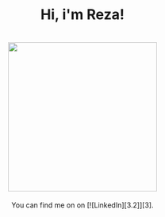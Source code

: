 <h1 align= "center"><b>Hi, i'm Reza! </b></h1>

<h1 align= "center"><img src="https://media.giphy.com/media/kudIERso2pFiE/giphy.gif" width="300px"></h1>


<!-- Actual text -->

<center> You can find me on on [![LinkedIn][3.2]][3]. </center>

<!-- Icons -->

[2.2]: https://raw.githubusercontent.com/MartinHeinz/MartinHeinz/master/linkedin-3-16.png (LinkedIn icon without padding)

<!-- Links to your social media accounts -->
[2]: https://www.linkedin.com/in/heinz-martin/
  

<!--
**rezasugiarto/rezasugiarto** is a ✨ _special_ ✨ repository because its `README.md` (this file) appears on your GitHub profile.

Here are some ideas to get you started:

- 🔭 I’m currently working on ...
- 🌱 I’m currently learning ...
- 👯 I’m looking to collaborate on ...
- 🤔 I’m looking for help with ...
- 💬 Ask me about ...
- 📫 How to reach me: ...
- 😄 Pronouns: ...
- ⚡ Fun fact: ...
-->
